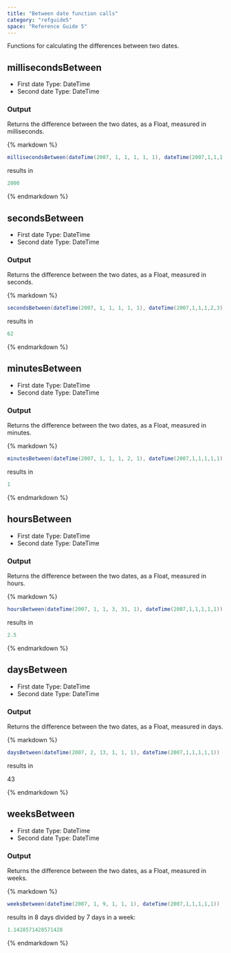 ```yaml
---
title: "Between date function calls"
category: "refguide5"
space: "Reference Guide 5"
---
```



Functions for calculating the differences between two dates.

## millisecondsBetween

*   First date
    Type: DateTime
*   Second date
    Type: DateTime

### Output

Returns the difference between the two dates, as a Float, measured in milliseconds.

<div class="alert alert-info">{% markdown %}

```java
millisecondsBetween(dateTime(2007, 1, 1, 1, 1, 1), dateTime(2007,1,1,1,1,3))

```

results in

```java
2000

```

{% endmarkdown %}</div>

## secondsBetween

*   First date
    Type: DateTime
*   Second date
    Type: DateTime

### Output

Returns the difference between the two dates, as a Float, measured in seconds.

<div class="alert alert-info">{% markdown %}

```java
secondsBetween(dateTime(2007, 1, 1, 1, 1, 1), dateTime(2007,1,1,1,2,3))

```

results in

```java
62

```

{% endmarkdown %}</div>

## minutesBetween

*   First date
    Type: DateTime
*   Second date
    Type: DateTime

### Output

Returns the difference between the two dates, as a Float, measured in minutes.

<div class="alert alert-info">{% markdown %}

```java
minutesBetween(dateTime(2007, 1, 1, 1, 2, 1), dateTime(2007,1,1,1,1,1))

```

results in

```java
1

```

{% endmarkdown %}</div>

## hoursBetween

*   First date
    Type: DateTime
*   Second date
    Type: DateTime

### Output

Returns the difference between the two dates, as a Float, measured in hours.

<div class="alert alert-info">{% markdown %}

```java
hoursBetween(dateTime(2007, 1, 1, 3, 31, 1), dateTime(2007,1,1,1,1,1))

```

results in

```java
2.5

```

{% endmarkdown %}</div>

## daysBetween

*   First date
    Type: DateTime
*   Second date
    Type: DateTime

### Output

Returns the difference between the two dates, as a Float, measured in days.

<div class="alert alert-info">{% markdown %}

```java
daysBetween(dateTime(2007, 2, 13, 1, 1, 1), dateTime(2007,1,1,1,1,1))

```

results in

43

{% endmarkdown %}</div>

## weeksBetween

*   First date
    Type: DateTime
*   Second date
    Type: DateTime

### Output

Returns the difference between the two dates, as a Float, measured in weeks.

<div class="alert alert-info">{% markdown %}

```java
weeksBetween(dateTime(2007, 1, 9, 1, 1, 1), dateTime(2007,1,1,1,1,1))

```

results in 8 days divided by 7 days in a week:

```java
1.1428571428571428

```

{% endmarkdown %}</div>